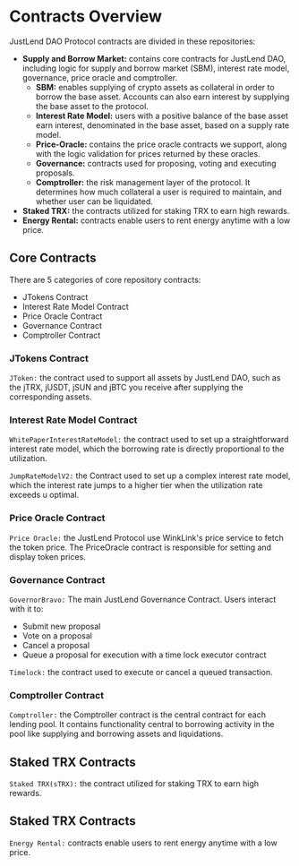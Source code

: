 # Contracts Overview

JustLend DAO Protocol contracts are divided in these repositories:
- **Supply and Borrow Market:** contains core contracts for JustLend DAO, including logic for supply and borrow market (SBM), interest rate model, governance, price oracle and comptroller.
  - **SBM:** enables supplying of crypto assets as collateral in order to borrow the base asset. Accounts can also earn interest by supplying the base asset to the protocol.
  - **Interest Rate Model:** users with a positive balance of the base asset earn interest, denominated in the base asset, based on a supply rate model.
  - **Price-Oracle:** contains the price oracle contracts we support, along with the logic validation for prices returned by these oracles.
  - **Governance:** contracts used for proposing, voting and executing proposals.
  - **Comptroller:** the risk management layer of the protocol. It determines how much collateral a user is required to maintain, and whether user can be liquidated.
- **Staked TRX:** the contracts utilized for staking TRX to earn high rewards.
- **Energy Rental:** contracts enable users to rent energy anytime with a low price.


## Core Contracts
There are 5 categories of core repository contracts:
- JTokens Contract
- Interest Rate Model Contract
- Price Oracle Contract
- Governance Contract
- Comptroller Contract

### JTokens Contract
`JToken:` the contract used to support all assets by JustLend DAO, such as the jTRX, jUSDT, jSUN and jBTC you receive after supplying the corresponding assets.

### Interest Rate Model Contract
`WhitePaperInterestRateModel:` the contract used to set up a straightforward interest rate model, which the borrowing rate is directly proportional to the utilization.

`JumpRateModelV2:` the Contract used to set up a complex interest rate model, which the interest rate jumps to a higher tier when the utilization rate exceeds u optimal.

### Price Oracle Contract
`Price Oracle:` the JustLend Protocol use WinkLink's price service to fetch the token price. The PriceOracle contract is responsible for setting and display token prices.

### Governance Contract
`GovernorBravo:` The main JustLend Governance Contract. Users interact with it to:
- Submit new proposal
- Vote on a proposal
- Cancel a proposal
- Queue a proposal for execution with a time lock executor contract

`Timelock:` the contract used to execute or cancel a queued transaction.

### Comptroller Contract
`Comptroller:` the Comptroller contract is the central contract for each lending pool. It contains functionality central to borrowing activity in the pool like supplying and borrowing assets and liquidations.


## Staked TRX Contracts
`Staked TRX(sTRX):` the contract utilized for staking TRX to earn high rewards.

## Staked TRX Contracts
`Energy Rental:` contracts enable users to rent energy anytime with a low price.


